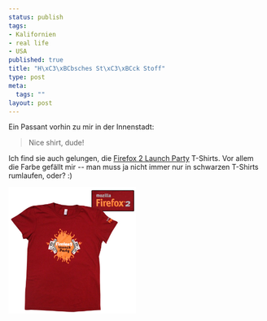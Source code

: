 ```yaml
--- 
status: publish
tags: 
- Kalifornien
- real life
- USA
published: true
title: "H\xC3\xBCbsches St\xC3\xBCck Stoff"
type: post
meta: 
  tags: ""
layout: post
---
```

Ein Passant vorhin zu mir in der Innenstadt:

<blockquote>Nice shirt, dude!</blockquote>

Ich find sie auch gelungen, die <a href="http://firefoxparty.com">Firefox 2 Launch Party</a> T-Shirts. Vor allem die Farbe gefällt mir -- man muss ja nicht immer nur in schwarzen T-Shirts rumlaufen, oder? :)

<a class="imagelink" href="/media/wp/2006/10/launchtshirt.jpg" title="Das offizielle Firefox 2 Launch Party T-Shirt"><img id="image713" src="/media/wp/2006/10/launchtshirt.jpg" alt="Das offizielle Firefox 2 Launch Party T-Shirt" class="centered" width="250" /></a>
